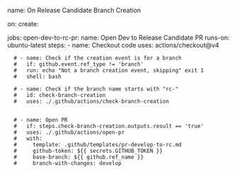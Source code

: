 <!--  -->
name: On Release Candidate Branch Creation

on:
  create:
    
jobs:
  open-dev-to-rc-pr:
    name: Open Dev to Release Candidate PR
    runs-on: ubuntu-latest
    steps:
      - name: Checkout code
        uses: actions/checkout@v4

      # - name: Check if the creation event is for a branch
      #   if: github.event.ref_type != 'branch'
      #   run: echo "Not a branch creation event, skipping" exit 1
      #   shell: bash

      # - name: Check if the branch name starts with "rc-"
      #   id: check-branch-creation
      #   uses: ./.github/actions/check-branch-creation


      # - name: Open PR
      #   if: steps.check-branch-creation.outputs.result == 'true'
      #   uses: ./.github/actions/open-pr
      #   with:
      #     template: .github/templates/pr-develop-to-rc.md
      #     github-token: ${{ secrets.GITHUB_TOKEN }}
      #     base-branch: ${{ github.ref_name }}
      #     branch-with-changes: develop


